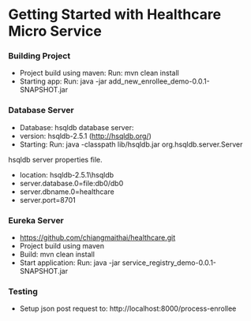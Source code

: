 # Getting Started with Healthcare Micro Service

### Building Project

* Project build using maven: Run: mvn clean install
* Starting app: Run: java -jar add_new_enrollee_demo-0.0.1-SNAPSHOT.jar

### Database Server

* Database: hsqldb database server:
* version: hsqldb-2.5.1 (http://hsqldb.org/)
* Starting: Run: java -classpath lib/hsqldb.jar org.hsqldb.server.Server

hsqldb server properties file. 
* location: hsqldb-2.5.1\hsqldb
* server.database.0=file:db0/db0
* server.dbname.0=healthcare
* server.port=8701


### Eureka Server

* https://github.com/chiangmaithai/healthcare.git
* Project build using maven
* Build: mvn clean install
* Start application: Run:  java -jar service_registry_demo-0.0.1-SNAPSHOT.jar

### Testing
* Setup json post request to: http://localhost:8000/process-enrollee